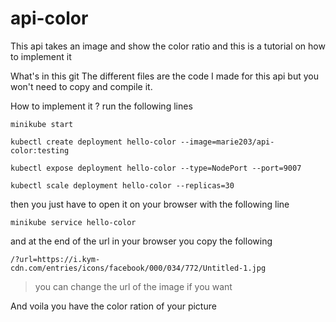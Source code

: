 # api-color
This api takes an image and show the color ratio and this is a tutorial on how to implement it

What's in this git
The different files are the code I made for this api but you won't need to copy and compile it.

How to implement it ?
run the following lines

`minikube start`

`kubectl create deployment hello-color --image=marie203/api-color:testing`

`kubectl expose deployment hello-color --type=NodePort --port=9007`

`kubectl scale deployment hello-color --replicas=30`

then you just have to open it on your browser with the following line

`minikube service hello-color`

and at the end of the url in your browser you copy the following 

`/?url=https://i.kym-cdn.com/entries/icons/facebook/000/034/772/Untitled-1.jpg`

> you can change the url of the image if you want

And voila you have the color ration of your picture
